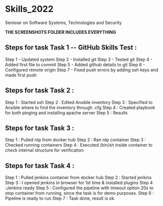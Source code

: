 # Skills_2022
Seminar on Software Systems, Technologies and Security

<b>THE SCREENSHOTS FOLDER INCLUDES EVERYTHING</b>

<h2>Steps for task Task 1 -- GitHub Skills Test :</h2>
<p>Step 1 - Updated system
Step 2 - Installed git
Step 3 - Tested git
Step 4 - Added first file to commit
Step 5 - Added github details to git
Step 6 - Configured remote origin
Step 7 - Fixed push errors by adding ssh keys and made first push</p>

<h2>Steps for task Task 2 :</h2>
<p>Step 1 : Started ssh
Step 2 : Edited Ansible inventory
Step 3 : Specified to Ansible where to find the inventory through .cfg
Step 4 : Created playbook for both pinging and installing apache server
Step 5 : Results</p>

<h2>Steps for task Task 3 :</h2>
<p>Step 1 : Pulled ntp from docker hub
Step 2 : Ran ntp container
Step 3 : Checked running containers
Step 4 : Executed /bin/sh inside container to check internal structure for verification</p>

<h2>Steps for task Task 4 :</h2>
</p>Step 1 : Pulled jenkins container from docker hub
Step 2 : Started jenkins 
Step 3 : I opened jenkins in browser for 1st time & installed plugins
Step 4 :Jenkins ready
Step 5 : Configured the pipeline with timeout option 20s to stop container from running, since the task is for demo purposes.
Step 6 : Pipeline is ready to run
Step 7 : Task done, result is ok.</p>
